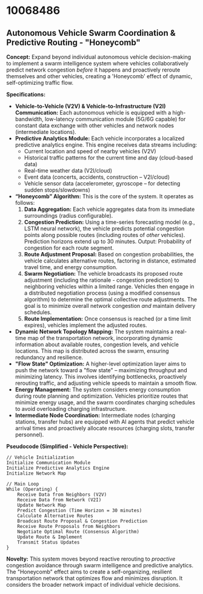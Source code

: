 # 10068486

## Autonomous Vehicle Swarm Coordination & Predictive Routing - "Honeycomb"

**Concept:** Expand beyond individual autonomous vehicle decision-making to implement a swarm intelligence system where vehicles collaboratively predict network congestion *before* it happens and proactively reroute themselves and other vehicles, creating a 'Honeycomb' effect of dynamic, self-optimizing traffic flow.

**Specifications:**

*   **Vehicle-to-Vehicle (V2V) & Vehicle-to-Infrastructure (V2I) Communication:** Each autonomous vehicle is equipped with a high-bandwidth, low-latency communication module (5G/6G capable) for constant data exchange with other vehicles and network nodes (intermediate locations).
*   **Predictive Analytics Module:**  Each vehicle incorporates a localized predictive analytics engine. This engine receives data streams including:
    *   Current location and speed of nearby vehicles (V2V)
    *   Historical traffic patterns for the current time and day (cloud-based data)
    *   Real-time weather data (V2I/cloud)
    *   Event data (concerts, accidents, construction – V2I/cloud)
    *   Vehicle sensor data (accelerometer, gyroscope – for detecting sudden stops/slowdowns)
*   **“Honeycomb” Algorithm:** This is the core of the system. It operates as follows:
    1.  **Data Aggregation:** Each vehicle aggregates data from its immediate surroundings (radius configurable).
    2.  **Congestion Prediction:** Using a time-series forecasting model (e.g., LSTM neural network), the vehicle predicts potential congestion points along possible routes (including routes of *other* vehicles). Prediction horizons extend up to 30 minutes.  Output: Probability of congestion for each route segment.
    3.  **Route Adjustment Proposal:** Based on congestion probabilities, the vehicle calculates alternative routes, factoring in distance, estimated travel time, and energy consumption.
    4.  **Swarm Negotiation:** The vehicle broadcasts its proposed route adjustment (including the rationale - congestion prediction) to neighboring vehicles within a limited range.  Vehicles then engage in a distributed negotiation process (using a modified consensus algorithm) to determine the optimal collective route adjustments.  The goal is to minimize overall network congestion *and* maintain delivery schedules.
    5.  **Route Implementation:**  Once consensus is reached (or a time limit expires), vehicles implement the adjusted routes.
*   **Dynamic Network Topology Mapping:** The system maintains a real-time map of the transportation network, incorporating dynamic information about available routes, congestion levels, and vehicle locations. This map is distributed across the swarm, ensuring redundancy and resilience.
*   **"Flow State" Optimization:** A higher-level optimization layer aims to push the network toward a "flow state" – maximizing throughput and minimizing latency. This involves identifying bottlenecks, proactively rerouting traffic, and adjusting vehicle speeds to maintain a smooth flow.
*   **Energy Management:** The system considers energy consumption during route planning and optimization.  Vehicles prioritize routes that minimize energy usage, and the swarm coordinates charging schedules to avoid overloading charging infrastructure.
*    **Intermediate Node Coordination:**  Intermediate nodes (charging stations, transfer hubs) are equipped with AI agents that predict vehicle arrival times and proactively allocate resources (charging slots, transfer personnel).

**Pseudocode (Simplified - Vehicle Perspective):**

```
// Vehicle Initialization
Initialize Communication Module
Initialize Predictive Analytics Engine
Initialize Network Map

// Main Loop
While (Operating) {
    Receive Data from Neighbors (V2V)
    Receive Data from Network (V2I)
    Update Network Map
    Predict Congestion (Time Horizon = 30 minutes)
    Calculate Alternative Routes
    Broadcast Route Proposal & Congestion Prediction
    Receive Route Proposals from Neighbors
    Negotiate Optimal Route (Consensus Algorithm)
    Update Route & Implement
    Transmit Status Updates
}
```

**Novelty:** This system moves beyond reactive rerouting to *proactive* congestion avoidance through swarm intelligence and predictive analytics.  The "Honeycomb" effect aims to create a self-organizing, resilient transportation network that optimizes flow and minimizes disruption. It considers the broader network impact of individual vehicle decisions.
